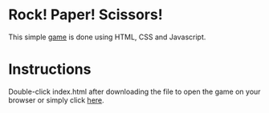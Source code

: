 # Rock! Paper! Scissors!

This simple [game](https://en.wikipedia.org/wiki/Rock_paper_scissors) is done using HTML, CSS and Javascript. 

# Instructions

Double-click index.html after downloading the file to open the game on your browser or simply click [here](https://garricktgh.github.io/rock-paper-scissors/).

